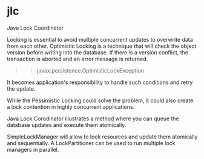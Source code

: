 # jlc
Java Lock Coordinator

Locking is essential to avoid multiple concurrent updates to overwrite data from each other. Optimistic Locking is a technique that will check the object version before writing into the database. If there is a version conflict, the transaction is aborted and an error message is returned.

>> javax.persistence.OptimisticLockException

It becomes application's responsibility to handle such conditions and retry the update.

While the Pessimistic Locking could solve the problem, it could also create a lock contention in highly concurrent applications.

Java Lock Corodinator illustrates a method where you can queue the database updates and execute them atomically.

SimpleLockManager will allow to lock resources and update them atomically and sequentially. A LockPartitioner can be used to run multiple lock managers in parallel.

